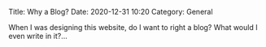 Title: Why a Blog?
Date: 2020-12-31 10:20
Category: General

When I was designing this website, do I want to right a blog? What would I even write in it?...